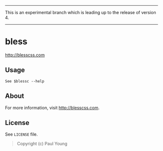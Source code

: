 ***
This is an experimental branch which is leading up to the release of version 4.
***

# bless
<http://blesscss.com>

## Usage
`See $blessc --help`

## About
For more information, visit <http://blesscss.com>.

## License

See `LICENSE` file.

> Copyright (c) Paul Young
